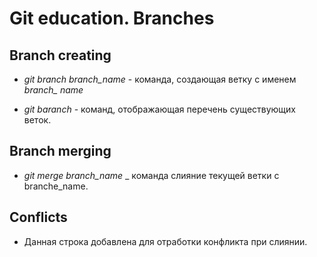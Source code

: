 # Git education. Branches

## Branch creating

* *git branch branch_name* - команда, создающая ветку с именем *branch_ name*

* *git baranch* - команд, отображающая перечень существующих веток.

## Branch merging

* *git merge branch_name* _ команда слияние текущей ветки с branche_name.

## Conflicts

* Данная строка добавлена для отработки конфликта при слиянии.